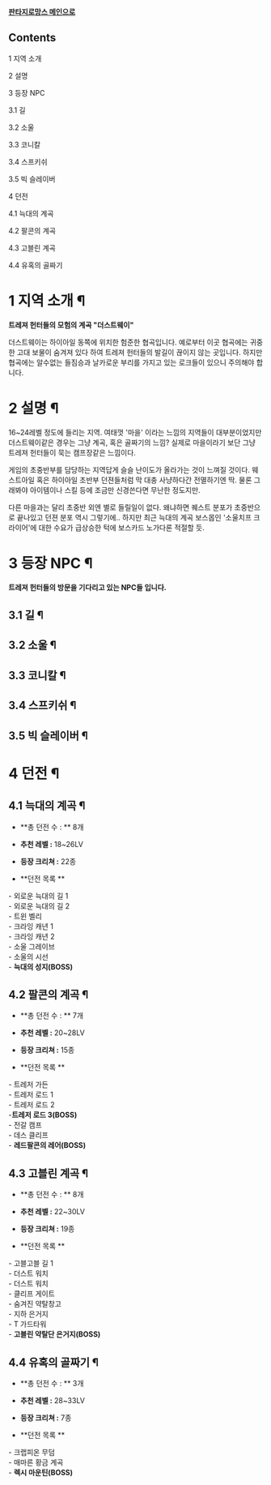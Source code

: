**[판타지로망스 메인으로](%ED%8C%90%ED%83%80%EC%A7%80%EB%A1%9C%EB%A7%9D%EC%8A%A4.md)**
  

## Contents

    

1 지역 소개

2 설명

3 등장 NPC

    

3.1 길

3.2 소울

3.3 코니칼

3.4 스프키쉬

3.5 빅 슬레이버

4 던전

    

4.1 늑대의 계곡

4.2 팔콘의 계곡

4.3 고블린 계곡

4.4 유혹의 골짜기

# 1 지역 소개 ¶

  

**트레져 헌터들의 모험의 계곡 "더스트웨이"**

  

더스트웨이는 하이아일 동쪽에 위치한 험준한 협곡입니다. 예로부터 이곳 협곡에는 귀중한 고대 보물이 숨겨져 있다 하여 트레져 헌터들의 발길이
끊이지 않는 곳입니다. 하지만 협곡에는 알수없는 들짐승과 날카로운 부리를 가지고 있는 로크들이 있으니 주의해야 합니다.  

# 2 설명 ¶

  

16~24레벨 정도에 들리는 지역. 여태껏 '마을' 이라는 느낌의 지역들이 대부분이었지만 더스트웨이같은 경우는 그냥 계곡, 혹은 골짜기의
느낌? 실제로 마을이라기 보단 그냥 트레져 헌터들이 묵는 캠프장같은 느낌이다.  

  

게임의 초중반부를 담당하는 지역답게 슬슬 난이도가 올라가는 것이 느껴질 것이다. 웨스트아일 혹은 하이아일 초반부 던젼들처럼 막 대충
사냥하다간 전멸하기엔 딱. 물론 그래봐야 아이템이나 스킬 등에 조금만 신경쓴다면 무난한 정도지만.  

  

다른 마을과는 달리 초중반 외엔 별로 들릴일이 없다. 왜냐하면 퀘스트 분포가 초중반으로 끝나있고 던젼 분포 역시 그렇기에.. 하지만 최근
늑대의 계곡 보스몹인 '소울치프 크라이어'에 대한 수요가 급상승한 턱에 보스카드 노가다론 적절할 듯.  

# 3 등장 NPC ¶

**트레져 헌터들의 방문을 기다리고 있는 NPC들 입니다.**

## 3.1 길 ¶

  

## 3.2 소울 ¶

  

## 3.3 코니칼 ¶

  

## 3.4 스프키쉬 ¶

  

## 3.5 빅 슬레이버 ¶

  

# 4 던전 ¶

  

## 4.1 늑대의 계곡 ¶

  * **총 던전 수 : ** 8개
  * **추천 레벨 :** 18~26LV
  * **등장 크리쳐 :** 22종  

  * **던전 목록 **  

\- 외로운 늑대의 길 1  
\- 외로운 늑대의 길 2  
\- 트윈 벨리  
\- 크라잉 캐년 1  
\- 크라잉 캐년 2  
\- 소울 그레이브  
\- 소울의 시선  
\- **늑대의 성지(BOSS)**

## 4.2 팔콘의 계곡 ¶

  * **총 던전 수 : ** 7개
  * **추천 레벨 :** 20~28LV
  * **등장 크리쳐 :** 15종  

  * **던전 목록 **  

\- 트레저 가든  
\- 트레저 로드 1  
\- 트레저 로드 2  
-**트레저 로드 3(BOSS)**  
\- 전갈 캠프  
\- 데스 클리프  
\- **레드팔콘의 레어(BOSS)**

## 4.3 고블린 계곡 ¶

  * **총 던전 수 : ** 8개
  * **추천 레벨 :** 22~30LV
  * **등장 크리쳐 :** 19종  

  * **던전 목록 **  

\- 고블고블 길 1  
\- 더스트 워치  
\- 더스트 워치  
\- 클리프 게이트  
\- 숨겨진 약탈창고  
\- 지하 은거지  
\- T 가드타워  
\- **고블린 약탈단 은거지(BOSS)**

## 4.4 유혹의 골짜기 ¶

  * **총 던전 수 : ** 3개
  * **추천 레벨 :** 28~33LV
  * **등장 크리쳐 :** 7종  

  * **던전 목록 **  

\- 크랩피온 무덤  
\- 매마른 황금 계곡  
\- **렉시 마운틴(BOSS)**

